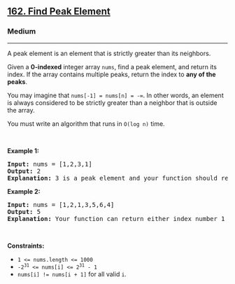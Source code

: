 <h2><a href="https://leetcode.com/problems/find-peak-element/?envType=company&envId=microsoft&favoriteSlug=microsoft-thirty-days">162. Find Peak Element</a></h2><h3>Medium</h3><hr><p>A peak element is an element that is strictly greater than its neighbors.</p>

<p>Given a <strong>0-indexed</strong> integer array <code>nums</code>, find a peak element, and return its index. If the array contains multiple peaks, return the index to <strong>any of the peaks</strong>.</p>

<p>You may imagine that <code>nums[-1] = nums[n] = -&infin;</code>. In other words, an element is always considered to be strictly greater than a neighbor that is outside the array.</p>

<p>You must write an algorithm that runs in <code>O(log n)</code> time.</p>

<p>&nbsp;</p>
<p><strong class="example">Example 1:</strong></p>

<pre>
<strong>Input:</strong> nums = [1,2,3,1]
<strong>Output:</strong> 2
<strong>Explanation:</strong> 3 is a peak element and your function should return the index number 2.</pre>

<p><strong class="example">Example 2:</strong></p>

<pre>
<strong>Input:</strong> nums = [1,2,1,3,5,6,4]
<strong>Output:</strong> 5
<strong>Explanation:</strong> Your function can return either index number 1 where the peak element is 2, or index number 5 where the peak element is 6.</pre>

<p>&nbsp;</p>
<p><strong>Constraints:</strong></p>

<ul>
	<li><code>1 &lt;= nums.length &lt;= 1000</code></li>
	<li><code>-2<sup>31</sup> &lt;= nums[i] &lt;= 2<sup>31</sup> - 1</code></li>
	<li><code>nums[i] != nums[i + 1]</code> for all valid <code>i</code>.</li>
</ul>
